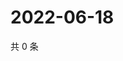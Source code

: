 # 2022-06-18

共 0 条

<!-- BEGIN WEIBO -->
<!-- 最后更新时间 Sat Jun 18 2022 00:22:54 GMT+0800 (China Standard Time) -->

<!-- END WEIBO -->
